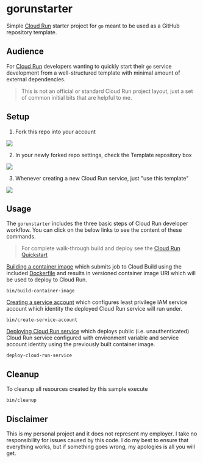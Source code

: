# gorunstarter

Simple [Cloud Run](https://cloud.google.com/run/) starter project for `go` meant to be used as a GitHub repository template.

## Audience

For [Cloud Run](https://cloud.google.com/run/) developers wanting to quickly start their `go` service development from a well-structured template with minimal amount of external dependencies.

> This is not an official or standard Cloud Run project layout, just a set of common initial bits that are helpful to me.

## Setup

1. Fork this repo into your account

![](https://github-images.s3.amazonaws.com/help/bootcamp/Bootcamp-Fork.png)

2. In your newly forked repo settings, check the Template repository box

![](https://help.github.com/assets/images/help/repository/template-repository-checkbox.png)

3. Whenever creating a new Cloud Run service, just "use this template"

![](https://help.github.com/assets/images/help/repository/use-this-template-button.png)


## Usage

The `gorunstarter` includes the three basic steps of Cloud Run developer workflow. You can click on the below links to see the content of these commands.

> For complete walk-through build and deploy see the [Cloud Run Quickstart](https://cloud.google.com/run/docs/quickstarts/build-and-deploy)

[Building a container image](bin/build-container-image) which submits job to Cloud Build using the included [Dockerfile](./Dockerfile) and results in versioned container image URI which will be used to deploy to Cloud Run.

```shell
bin/build-container-image
```

[Creating a service account](bin/create-service-account) which configures least privilege IAM service account which identity the deployed Cloud Run service will run under.

```shell
bin/create-service-account
```

[Deploying Cloud Run service](bin/deploy-cloud-run-service) which deploys public (i.e. unauthenticated) Cloud Run service configured with environment variable and service account identity using the previously built container image.

```shell
deploy-cloud-run-service
```

## Cleanup

To cleanup all resources created by this sample execute

```shell
bin/cleanup
```

## Disclaimer

This is my personal project and it does not represent my employer. I take no responsibility for issues caused by this code. I do my best to ensure that everything works, but if something goes wrong, my apologies is all you will get.